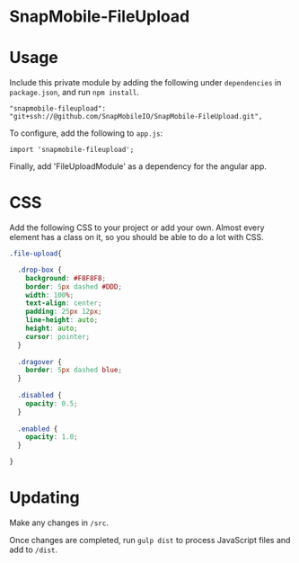 # SnapMobile-FileUpload

# Usage

Include this private module by adding the following under `dependencies` in `package.json`, and run `npm install`.

    "snapmobile-fileupload": "git+ssh://@github.com/SnapMobileIO/SnapMobile-FileUpload.git",

To configure, add the following to `app.js`:

    import 'snapmobile-fileupload';
    
Finally, add 'FileUploadModule' as a dependency for the angular app.

# CSS

Add the following CSS to your project or add your own. Almost every element has a class on it, so you should be able to do a lot with CSS.

```CSS
.file-upload{

  .drop-box {
    background: #F8F8F8;
    border: 5px dashed #DDD;
    width: 100%;
    text-align: center;
    padding: 25px 12px;
    line-height: auto;
    height: auto;
    cursor: pointer;
  }
  
  .dragover {
    border: 5px dashed blue;
  }
  
  .disabled {
    opacity: 0.5;
  }
  
  .enabled {
    opacity: 1.0;
  }

}
```

# Updating

Make any changes in `/src`.

Once changes are completed, run `gulp dist` to process JavaScript files and add to `/dist`.

